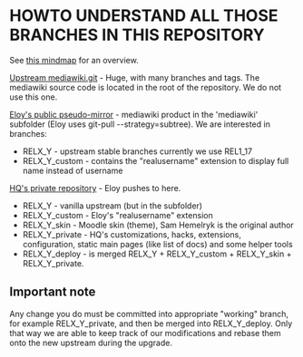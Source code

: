 HOWTO UNDERSTAND ALL THOSE BRANCHES IN THIS REPOSITORY
======================================================

See [this mindmap](https://mm.tt/295565470?t=RG3eYbkL9j) for an overview.

[Upstream mediawiki.git](https://gerrit.wikimedia.org/r/p/mediawiki/core.git) -
Huge, with many branches and tags. The mediawiki source code is located in the
root of the repository. We do not use this one.

[Eloy's public pseudo-mirror](https://github.com/stronk7/mediawiki) - mediawiki
product in the 'mediawiki' subfolder (Eloy uses git-pull --strategy=subtree).
We are interested in branches:

* RELX\_Y - upstream stable branches currently we use REL1\_17
* RELX\_Y\_custom - contains the "realusername" extension to display full name
  instead of username

[HQ's private repository](https://github.com/moodlehq/mediawiki) - Eloy pushes
to here.

* RELX\_Y - vanilla upstream (but in the subfolder)
* RELX\_Y\_custom - Eloy's "realusername" extension
* RELX\_Y\_skin - Moodle skin (theme), Sam Hemelryk is the original author
* RELX\_Y\_private - HQ's customizations, hacks, extensions, configuration, static main pages
  (like list of docs) and some helper tools
* RELX\_Y\_deploy - is merged RELX\_Y + RELX\_Y\_custom + RELX\_Y\_skin +
  RELX\_Y\_private.

Important note
--------------

Any change you do must be committed into appropriate "working" branch, for example
RELX\_Y\_private, and then be merged into RELX\_Y\_deploy. Only that way we are
able to keep track of our modifications and rebase them onto the new upstream
during the upgrade.
